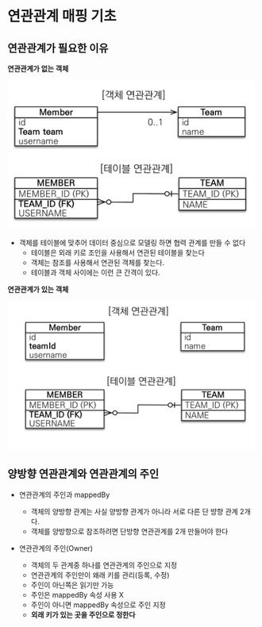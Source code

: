 # 연관관계 매핑 기초

## 연관관계가 필요한 이유
**연관관계가 없는 객체**

<img src="/img/Jpa-basic/jpa1.png" alt="jpa1" width="500" height="300" />

- 객체를 테이블에 맞추어 데이터 중심으로 모델링 하면 협력 관계를 만들 수 없다
	- 테이블은 외래 키로 조인을 사용해서 연관된 테이블을 찾는다
	- 객체는 참조를 사용해서 연관된 객체를 찾는다.
	- 테이블과 객체 사이에는 이런 큰 간격이 있다.

**연관관계가 있는 객체**

<img src="/img/Jpa-basic/jpa2.png" alt="jpa2" width="500" height="300" />


## 양방향 연관관계와 연관관계의 주인
- 연관관계의 주인과 mappedBy
	- 객체의 양방향 관계는 사실 양방향 관계가 아니라 서로 다른 단 뱡향 관계 2개다.
	- 객체를 양방향으로 참조하려면 단방향 연관관계를 2개 만들어야 한다

- 연관관계의 주인(Owner)
	- 객체의 두 관계중 하나를 연관관계의 주인으로 지정
	- 연관관계의 주인만이 왜래 키를 관리(등록, 수정)
	- 주인이 아닌쪽은 읽기만 가능
	- 주인은 mappedBy 속성 사용 X
	- 주인이 아니면 mappedBy 속성으로 주인 지정
	- **외래 키가 있는 곳을 주인으로 정한다**
